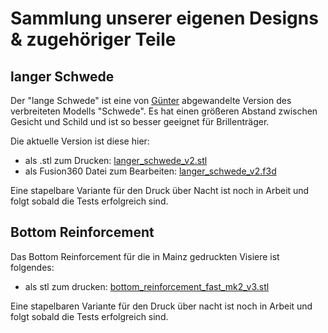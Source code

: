 # Sammlung unserer eigenen Designs & zugehöriger Teile
## langer Schwede
Der "lange Schwede" ist eine von [Günter](https://github.com/gweber) abgewandelte Version des verbreiteten Modells "Schwede". Es
hat einen größeren Abstand zwischen Gesicht und Schild und ist so besser geeignet für Brillenträger.

Die aktuelle Version ist diese hier:
- als .stl zum Drucken: [langer_schwede_v2.stl](langer_schwede/langer_schwede_v2.stl)
- als Fusion360 Datei zum Bearbeiten: [langer_schwede_v2.f3d](langer_schwede/langer_schwede_v2.f3d)

Eine stapelbare Variante für den Druck über Nacht ist noch in Arbeit und folgt sobald die Tests erfolgreich sind.

## Bottom Reinforcement
Das Bottom Reinforcement für die in Mainz gedruckten Visiere ist folgendes:
- als stl zum drucken: [bottom_reinforcement_fast_mk2_v3.stl](langer_schwede/bottom_reinforcement_fast_mk2_v3.stl)

Eine stapelbaren Variante für den Druck über nacht ist noch in Arbeit und folgt sobald die Tests
erfolgreich sind.